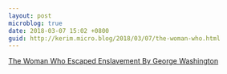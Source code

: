 ```yaml
---
layout: post
microblog: true
date: 2018-03-07 15:02 +0800
guid: http://kerim.micro.blog/2018/03/07/the-woman-who.html
---
```

[The Woman Who Escaped Enslavement By George Washington](https://broadly.vice.com/en_us/article/bj5nj5/oney-judge-escaped-enslavement-by-george-washington)

